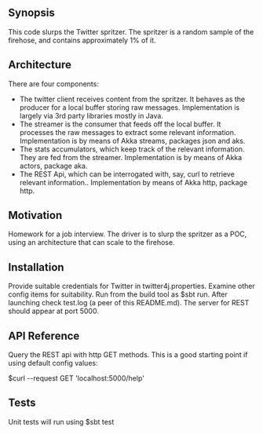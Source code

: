 ## Synopsis

This code slurps the Twitter spritzer.  The spritzer is a random sample of the firehose, and contains approximately 1% of it.

## Architecture

There are four components: 
* The twitter client receives content from the spritzer.  It behaves as the producer for a local buffer storing raw messages.  Implementation is largely via 3rd party libraries mostly in Java.
* The streamer is the consumer that feeds off the local buffer.  It processes the raw messages to extract some relevant information.  Implementation is by means of Akka streams, packages json and aks.
* The stats accumulators, which keep track of the relevant information.  They are fed from the streamer.  Implementation is by means of Akka actors, package aka.
* The REST Api, which can be interrogated with, say, curl to retrieve relevant information..  Implementation by means of Akka http, package http.

## Motivation

Homework for a job interview.  The driver is to slurp the spritzer as a POC, using an architecture that can scale to the firehose.

## Installation

Provide suitable credentials for Twitter in twitter4j.properties.  Examine other config items for suitability.  Run from the build tool as $sbt run.  After launching check test.log (a peer of this README.md).  The server for REST should appear at port 5000.

## API Reference

Query the REST api with http GET methods.  This is a good starting point if using default config values:

$curl --request GET 'localhost:5000/help'

## Tests

Unit tests will run using $sbt test

